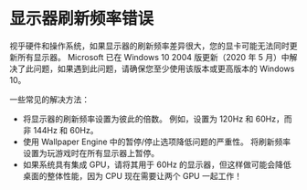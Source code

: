 # 显示器刷新频率错误

视乎硬件和操作系统，如果显示器的刷新频率差异很大，您的显卡可能无法同时更新所有显示器。 Microsoft 已在 Windows 10 2004 版更新（2020 年 5 月）中解决了此问题，如果遇到此问题，请确保您至少使用该版本或更高版本的 Windows 10。

一些常见的解决方法：

* 将显示器的刷新频率设置为彼此的倍数。 例如，设置为 120Hz 和 60Hz，而非 144Hz 和 60Hz。
* 使用 Wallpaper Engine 中的暂停/停止选项降低问题的严重性。 将刷新频率设置为玩游戏时在所有显示器上暂停。
* 如果系统具有集成 GPU，请将其用于 60Hz 的显示器，但这样做可能会降低桌面的整体性能，因为 CPU 现在需要让两个 GPU 一起工作！